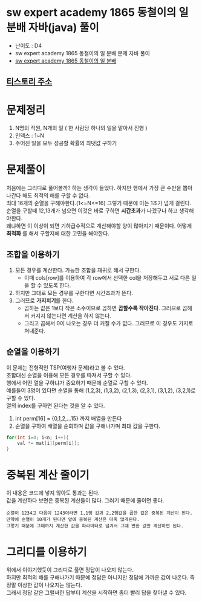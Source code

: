 # sw expert academy 1865 동철이의 일 분배 자바(java)  풀이
- 난이도 : D4
- sw expert academy 1865 동철이의 일 분배 문제 자바 풀이
- [sw expert academy 1865 동철이의 일 분배](https://swexpertacademy.com/main/code/problem/problemDetail.do?contestProbId=AV5LuHfqDz8DFAXc)

## [티스토리 주소](https://hoho325.tistory.com/)

# 문제정리
1. N명의 직원, N개의 일 ( 한 사람당 하나의 일을 맡아서 진행 )
2. 인덱스 : 1~N
3. 주어진 일을 모두 성공할 확률의 최댓값 구하기

# 문제풀이
처음에는 그리디로 풀어볼까? 하는 생각이 들었다. 하지만 행에서 가장 큰 수만을 뽑아나간다 해도 최적의 해를 구할 수 없다.  
최대 16개의 순열을 구해야한다.(1<=N<=16) 그렇기 때문에 이는 1초가 넘게 걸린다.  
순열을 구할때 12,13개가 넘으면 이것은 바로 구하면 **시간초과**가 나겠구나 하고 생각해야한다.  
왜냐하면 이 이상이 되면 기하급수적으로 계산해야할 양이 많아지기 때문이다.
어떻게 __최적화__ 를 해서 구할지에 대한 고민을 해야한다.  

## 조합을 이용하기
1. 모든 경우를 계산한다. 가능한 조합을 재귀로 해서 구한다.
    * 이때 cols[row]를 이용하여 각 row에서 선택한 col을 저장해두고 서로 다른 일을 할 수 있도록 한다.
2. 하지만 그대로 모든 경우를 구한다면 시간초과가 뜬다.
3. 그러므로 **가지치기**를 한다.
    * 곱하는 값은 1보다 작은 소수이므로 곱하면 **곱할수록 작아진다**. 그러므로 곱해서 커지지 않는다면 계산을 하지 않는다.
    * 그리고 곱해서 0이 나오는 경우 더 커질 수가 없다. 그러므로 이 경우도 가지로 쳐내준다.

## 순열을 이용하기
이 문제는 전형적인 TSP(여행자 문제)라고 볼 수 있다.  
조합대신 순열을 이용해 모든 경우를 따져서 구할 수 있다.  
행에서 어떤 열을 구하냐가 중요하기 때문에 순열로 구할 수 있다.  
예를들어 3명이 있다면 순열을 통해 (1,2,3), (1,3,2), (2,1,3), (2,3,1), (3,1,2), (3,2,1)로 구할 수 있다.  
열의 index를 구하면 된다는 것을 알 수 있다.
1. int perm[16] = {0,1,2,...15} 까지 배열을 만든다
2. 순열을 구하여 배열을 순회하며 값을 구해나가며 최대 값을 구한다.
```java
for(int i=0; i<n; i++){
    val *= mat[i][perm[i]];
}
```

# 중복된 계산 줄이기
이 내용은 코드에 넣지 않아도 통과는 된다.  
값을 계산하다 보면은 중복된 계산들이 많다.  그러기 때문에 줄이면 좋다.
```
순열이 1234고 다음이 1243이라면 1,1행 값과 2,2행값을 곱한 값은 중복된 계산이 된다.
만약에 순열이 10개가 된다면 앞에 중복된 계산은 더욱 많게된다.
그렇기 때문에 그때까지 계산한 값을 파라미터로 넘겨서 그떄 변한 값만 계산하면 된다.
```

# 그리디를 이용하기
위에서 이야기했듯이 그리디로 풀면 정답이 나오지 않는다.  
하지만 최적의 해를 구해나가기 때문에 정답은 아니지만 정답에 가까운 값이 나온다. 즉 정말 이상한 값이 나오지는 않는다.  
그래서 정답 같은 그럴싸한 답부터 계산을 시작하면 좀더 빨리 답을 찾아낼 수 있다.



